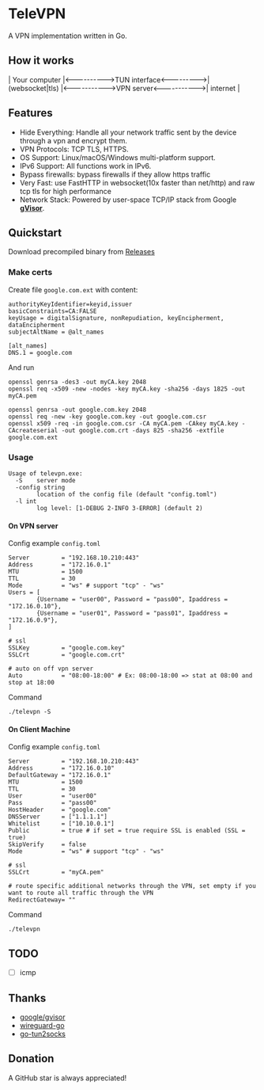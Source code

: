 # TeleVPN
A VPN implementation written in Go.

## How it works
| Your computer |<---------->TUN interface<--------->| (websocket|tls)  |<----------->VPN server<----------->|  internet  |

## Features

- Hide Everything: Handle all your network traffic sent by the device through a vpn and encrypt them.
- VPN Protocols: TCP TLS, HTTPS.
- OS Support: Linux/macOS/Windows multi-platform support.
- IPv6 Support: All functions work in IPv6.
- Bypass firewalls: bypass firewalls if they allow https traffic
- Very Fast: use FastHTTP in websocket(10x faster than net/http) and raw tcp tls for high performance
- Network Stack: Powered by user-space TCP/IP stack from Google **[gVisor](https://github.com/google/gvisor)**.

## Quickstart
Download precompiled binary from [Releases](https://github.com/namcuongq/televpn/releases)

### Make certs

Create file `google.com.ext` with content:
```
authorityKeyIdentifier=keyid,issuer
basicConstraints=CA:FALSE
keyUsage = digitalSignature, nonRepudiation, keyEncipherment, dataEncipherment
subjectAltName = @alt_names

[alt_names]
DNS.1 = google.com
```

And run
```
openssl genrsa -des3 -out myCA.key 2048
openssl req -x509 -new -nodes -key myCA.key -sha256 -days 1825 -out myCA.pem

openssl genrsa -out google.com.key 2048
openssl req -new -key google.com.key -out google.com.csr
openssl x509 -req -in google.com.csr -CA myCA.pem -CAkey myCA.key -CAcreateserial -out google.com.crt -days 825 -sha256 -extfile google.com.ext
```

### Usage

```
Usage of televpn.exe:
  -S    server mode
  -config string
        location of the config file (default "config.toml")
  -l int
        log level: [1-DEBUG 2-INFO 3-ERROR] (default 2)
```

#### On VPN server
Config example `config.toml`
```
Server         = "192.168.10.210:443"
Address        = "172.16.0.1"
MTU            = 1500
TTL            = 30
Mode           = "ws" # support "tcp" - "ws"
Users = [
        {Username = "user00", Password = "pass00", Ipaddress = "172.16.0.10"},
        {Username = "user01", Password = "pass01", Ipaddress = "172.16.0.9"},
]

# ssl
SSLKey         = "google.com.key"
SSLCrt         = "google.com.crt"

# auto on off vpn server  
Auto           = "08:00-18:00" # Ex: 08:00-18:00 => stat at 08:00 and stop at 18:00
```
Command
```
./televpn -S
```

#### On Client Machine 
Config example `config.toml`
```
Server         = "192.168.10.210:443"
Address        = "172.16.0.10"
DefaultGateway = "172.16.0.1"
MTU            = 1500
TTL            = 30
User           = "user00"
Pass           = "pass00"
HostHeader     = "google.com"
DNSServer      = ["1.1.1.1"]
Whitelist      = ["10.10.0.1"]
Public         = true # if set = true require SSL is enabled (SSL = true)
SkipVerify     = false
Mode           = "ws" # support "tcp" - "ws"

# ssl
SSLCrt         = "myCA.pem"

# route specific additional networks through the VPN, set empty if you want to route all traffic through the VPN
RedirectGateway= ""
```
Command
```
./televpn
```

## TODO

* [ ] icmp

## Thanks

- [google/gvisor](https://github.com/google/gvisor)
- [wireguard-go](https://git.zx2c4.com/wireguard-go)
- [go-tun2socks](https://github.com/dosgo/go-tun2socks)

## Donation

A GitHub star is always appreciated!
